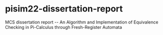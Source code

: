 # pisim22-dissertation-report
MCS dissertation report -- An Algorithm and Implementation of Equivalence Checking in Pi-Calculus through Fresh-Register Automata
